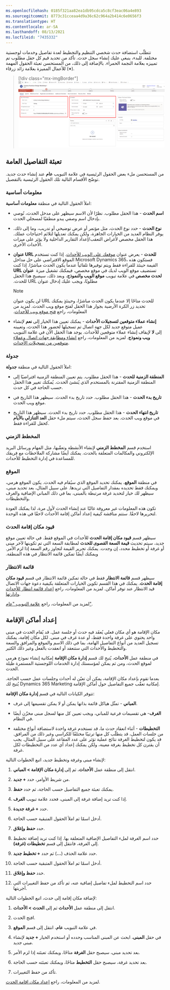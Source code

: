 ```yaml
---
ms.openlocfilehash: 0185f321aa82ea1db95cdca5c8cf3eac06a4e893
ms.sourcegitcommit: 8773c31cceaa4d9a36c62c964a2b414c6e0656f3
ms.translationtype: HT
ms.contentlocale: ar-SA
ms.lasthandoff: 08/13/2021
ms.locfileid: "7435332"
---
```

تتطلّب استضافة حدث شخصي التنظيم والتخطيط لعدة تفاصيل وخدمات لوجستية مختلفة. للبدء، ينبغي عليك إنشاء سجل حدث. تأكد من تحديد قيم كل حقل مطلوب تم تمييزه بعلامة النجمة الحمراء. بالإضافة إلى ذلك، ‏‏من المستحسن تعبئة الحقول المهمة للأعمال المميزة بعلامة زائد زرقاء (**+**).

> [!div class="mx-imgBorder"]
> [![لقطة شاشة لسجل حدث جديد تعرض أقسام المعلومات الأساسية والجدولة.](../media/new-event-record-sm.png)](../media/new-event-record-sm.png#lightbox)

## <a name="fill-out-the-general-details"></a>تعبئة التفاصيل العامة

من المستحسن ملء بعض الحقول الرئيسية في علامة التبويب **عام** عند إنشاء حدث جديد. توضّح الأقسام التالية تلك الحقول الرئيسية بالتفصيل.

### <a name="key-information"></a>معلومات أساسية

املأ الحقول التالية في منطقة **معلومات أساسية**:

-   **اسم الحدث** - هذا الحقل مطلوب. نظرًا لأن الاسم سيظهر على مدخل الحدث، نُوصي بإدخال اسم وصفي يبدو منطقيًا لمسجلي الحدث.

-   **نوع الحدث** - حدد نوع الحدث، مثل مؤتمر أو عرض توضيحي أو تدريب، وما إلى ذلك. يوفر النظام العديد من الخيارات الجاهزة، ولكن يمكنك تعديلها لتلائم احتياجات عملك. هذا الحقل مخصص لأغراض التعقب/إعداد التقارير الداخلية ولا يؤثر على ميزات الأحداث الأخرى.

-   **عنوان URL للحدث** - يعرض عنوان [موقعك على الويب للأحداث](/dynamics365/marketing/set-up-event-portal/?azure-portal=true).
    إذا كنت تستخدم الموقع الافتراضي على حل مداخل Microsoft Dynamics 365، فستكون هذه القيمة حينئذ للقراءة فقط ويتم توفيرها تلقائياً عندما يكون الحدث مباشرًا. إذا كنت تستضيف موقع الويب لديك في موقع مخصص، فيمكنك تشغيل ميزة  **‏‫عنوان URL لحدث مخصص** في علامة تبويب **موقع الويب والنموذج**، وبعد ذلك، سيصبح هذا الحقل مطلوبًا، ويجب عليك إدخال عنوان URL للحدث. 

    > [!NOTE]
    > لن يكون عنوان URL للحدث متاحًا إلا عندما يكون الحدث مباشرًا،
    وحينئذٍ يمكنك تحديد زر الكرة الأرضية بجوار هذا الحقل لفتح موقع ويب الحدث. لمزيد من المعلومات، راجع [‏‫فتح موقع ويب للأحداث](/dynamics365/marketing/set-up-event-portal?azure-portal=true#open-site).

-   **إنشاء عملاء متوقعين لتسجيلات الأحداث‬** - يمكنك تعيين هذا الخيار إلى **نعم** لإنشاء عميل متوقع جديد لكل جهة اتصال تم تسجيلها لحضور هذا الحدث، وتعيينه إلى **لا** لإيقاف إنشاء عملاء متوقعين للأحداث.
    يوجد هذا الحقل الآن في علامة التبويب **ويب ونموذج**. لمزيد من المعلومات، راجع [إنشاء ومطابقة جهات اتصال وعملاء متوقعين من تسجيلات الأحداث](/dynamics365/marketing/set-up-event-portal?azure-portal=true#generate-leads).

### <a name="schedule"></a>جدولة

املأ الحقول التالية في منطقة **جدولة**:

-   **المنطقة الزمنية للحدث** - هذا الحقل مطلوب. يتم تعيين المنطقة الزمنية افتراضيًا إلى المنطقة الزمنية المقترنة بالمستخدم الذي يُنشئ الحدث. يُمكنك تغيير هذا الحقل حسب الحاجة في كل حدث.

-   **تاريخ بدء الحدث** - هذا الحقل مطلوب. حدد تاريخ بدء الحدث. سيظهر هذا التاريخ في موقع ويب الحدث.

-   **تاريخ انتهاء الحدث** - هذا الحقل مطلوب. حدد تاريخ بدء الحدث. سيظهر هذا التاريخ في موقع ويب الحدث.
    بعد حفظ سجل الحدث، سيتم ملء حقل **العد التنازلي بالأيام** كحقل للقراءة فقط.

### <a name="timeline"></a>المخطط الزمني

استخدم قسم **المخطط الزمني** لإنشاء الأنشطة وتعقّبها، مثل المهام ورسائل البريد الإلكتروني والمكالمات المتعلقة بالحدث. يمكنك أيضًا مشاركة الملاحظات مع فريقك للمساعدة في إدارة التخطيط للأحداث.

### <a name="location"></a>الموقع

في منطقة **الموقع**، يمكنك تحديد الموقع الذي سيُقام فيه الحدث.
يكون الموقع هرمي، ويمكنك فقط تحديده بمقدار التفاصيل التي تريدها. على سبيل المثال، بعد تحديد مبنى، سيظهر لك خيار لتحديد غرفة مرتبطة بالمبنى، بما في ذلك المباني الإضافية والغرف والتخطيطات. 

تكون هذه المعلومات غير معروفة غالبًا عند إنشاء الحدث لأول مرة، لذا يمكنك العودة لتحريرها لاحقًا. ستتم مناقشة كيفية إعداد أماكن إقامة الأحداث لاحقًا في هذه الوحدة.

### <a name="venue-constraints"></a>قيود مكان إقامة الحدث

سيظهر قسم **قيود مكان إقامة الحدث** للأحداث في الموقع فقط. في حالة تعيين موقع جديد، سيتم تحديث **قيمة السعة القصوى للحدث‬‏‫** لمطابقة السعة التي تم تكوينها لآخر مبنى أو غرفة أو تخطيط محدد، إن وجدت. يمكنك تحرير القيمة لتجاوز رقم السعة إذا لزم الأمر. ويمكنك أيضًا تمكين قائمة الانتظار في هذه المنطقة.

### <a name="waitlist"></a>قائمة الانتظار

سيظهر قسم **قائمة الانتظار** فقط في حالة تمكين قائمة الانتظار في قسم **‏‫قيود مكان إقامة الحدث‬**. يمكنك في هذا القسم تكوين الخيارات المتعلقة بكيفية دعوة جهات الاتصال قيد الانتظار عند توفر أماكن. لمزيد من المعلومات، راجع [‏‫إعداد قائمة انتظار للأحداث وإدارتها‬](/dynamics365/marketing/event-waitlist?azure-portal=true).

لمزيد من المعلومات، راجع [علامة التبويب "عام"](/dynamics365/marketing/set-up-event?azure-portal=true#the-general-tab).

## <a name="set-up-venues"></a>إعداد أماكن الإقامة 

مكان الإقامة هو أي مكان فعلي يُعقَد فيه حدث أو جلسة عمل.
قد يُقام الحدث في مبنى واحد يحتوي على غرفة واحدة فقط، أو عدة غرف في مبنى. لكل مكان إقامة، يمكنك تسجيل العديد من أنواع التفاصيل الهامة، بما في ذلك الاسم والموقع والمرافق والسعة والتخطيط والأحداث التي ستنعقد أو انعقدت بالفعل وغير ذلك الكثير.

في منطقة عمل **الأحداث**، يُتيح لك قسم **إدارة مكان الإقامة** إمكانية إنشاء نموذج هرمي لموقع الحدث، ومن ثم يمكن لمؤسستك إدارة الخدمات اللوجستية المستمرة طيلة الحدث.

بعدما تقوم بإعداد مكان الإقامة، يمكن أن تعيّن له أحداث وجلسات عمل حسب الحاجة. يُتيح لك Dynamics 365 Marketing إمكانية تعقّب جميع التفاصيل حول أماكن الإقامة. 

تتوفر الكيانات التالية في قسم **إدارة مكان الإقامة‬**:

-   **المباني** - تمثّل هياكل قائمة بذاتها يمكن أو لا يمكن تقسيمها إلى غرف.

-   **الغرف**- هي تقسيمات فرعية للمباني، ويجب تعيين كل منها لسجل مبنى مخزّن أيضًا في النظام.

-   **التخطيطات** - أثناء انعقاد حدث ما، قد تستخدم غرفة واحدة لاستضافة أنواع مختلفة من جلسات العمل، قد يتطلّب كل منها ترتيبًا مختلفًا للكراسي وغير ذلك من المرافق. قد يكون لتخطيط الغرفة نتائج عملية تؤثر على عدد المقاعد على سبيل المثال. يجب أن يقترن كل تخطيط بغرفة معينة، ولكن يمكنك إعداد أي عدد من التخطيطات لكل غرفة.

لإنشاء مبنى وغرفة وتخطيط جديد، اتبع الخطوات التالية:

1.  انتقل إلى منطقة عمل **الأحداث**، ثم إلى **إدارة مكان الإقامة > المباني**.

1.  من شريط الأوامر، حدد **+ جديد**.

1.  يمكنك تعبئة جميع التفاصيل حسب الحاجة، ثم حدد **حفظ**.

1.  إذا كنت تريد إضافة غرفة إلى المبنى، فحدد علامة تبويب **الغرف**.

1.  حدد **+ غرفة جديدة**.

1.  أدخل اسمًا ثم املأ الحقول المتبقية حسب الحاجة.

1.  حدد **حفظ وإغلاق**.

1.  حدد اسم الغرفة لملء التفاصيل الإضافية المتعلقة بها. إذا كنت تريد إضافة تخطيط إلى الغرفة، فانتقل إلى قسم **تخطيطات (غرفة)**.

1.  حدد علامة الحذف (**...**) ثم حدد **+ تخطيط جديد**.

1.  أدخل اسمًا ثم املأ الحقول المتبقية حسب الحاجة.

1.  حدد **حفظ وإغلاق**.

1.  حدد اسم التخطيط لملء تفاصيل إضافية عنه، ثم تأكد من حفظ التغييرات التي أجريتها.

لإضافة مكان إقامة إلى حدث، اتبع الخطوات التالية:

1.  انتقل إلى منطقة عمل **الأحداث** ثم إلى **الحدث > الأحداث**.

1.  افتح الحدث.

1.  في علامة التبويب **عام**، انتقل إلى قسم **الموقع**.

1.  في حقل **المبنى**، ابحث عن المبنى المناسب وحدده أو استخدم الخيار **+ جديد** لإنشاء مبنى جديد.

1.  بعد تحديد مبنى، سيصبح حقل **الغرفة** متاحًا، ويمكنك تعبئته إذا لزم الأمر.

1.  بعد تحديد غرفة، سيصبح حقل **التخطيط** متاحًا، ويمكنك تعبئته حسب الحاجة.

1.  تأكد من حفظ التغييرات.

لمزيد من المعلومات، راجع [‏‫إعداد مكان إقامة الحدث‬](/dynamics365/marketing/set-up-event?azure-portal=true#set-up-the-event-venue).

